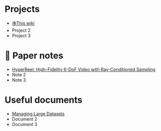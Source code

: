 # Projects
* [🕸️This wiki](this_wiki.md)
* Project 2
* Project 3

# 📜 Paper notes
* [HyperReel: High-Fidelity 6-DoF Video with Ray-Conditioned Sampling](hyper_reel.md)
* Note 2
* Note 3

# Useful documents
* [Managing Large Datasets](managing_large_datasets.md)
* Document 2
* Document 3
